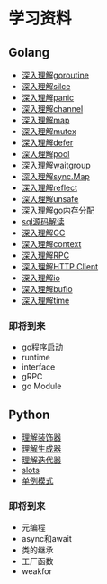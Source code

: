 # 学习资料



## Golang

* [深入理解goroutine](golang/goroutine.md)
* [深入理解silce](golang/slice.md)
* [深入理解panic](golang/panic.md)
* [深入理解channel](golang/channel.md)
* [深入理解map](golang/map.md)
* [深入理解mutex](golang/mutex.md)
* [深入理解defer](golang/defer.md)
* [深入理解pool](golang/pool.md)
* [深入理解waitgroup](golang/waitgroup.md)
* [深入理解sync.Map](golang/syncmap.md)
* [深入理解reflect](golang/reflect.md)
* [深入理解unsafe](golang/unsafe.md)
* [深入理解go内存分配](golang/malloc.md)
* [sql源码解读](golang/sql.md)
* [深入理解GC](golang/gc.md)
* [深入理解context](golang/context.md)
* [深入理解RPC](golang/rpc.md)
* [深入理解HTTP Client](golang/http_client.md)
* [深入理解io](golang/io.md)
* [深入理解bufio](golang/bufio.md)
* [深入理解time](golang/time.md)

### 即将到来
* go程序启动
* runtime
* interface
* gRPC
* go Module

## Python

* [理解装饰器](python/decorator.md)
* [理解生成器](python/generator.md)
* [理解迭代器](python/decorator.md)
* [slots](python/slots.md)
* [单例模式](python/singleton.md)

### 即将到来
* 元编程
* async和await
* 类的继承
* 工厂函数
* weakfor

